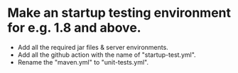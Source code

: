 # Make an startup testing environment for e.g. 1.8 and above.

- Add all the required jar files & server environments.
- Add all the github action with the name of "startup-test.yml".
- Rename the "maven.yml" to "unit-tests.yml".